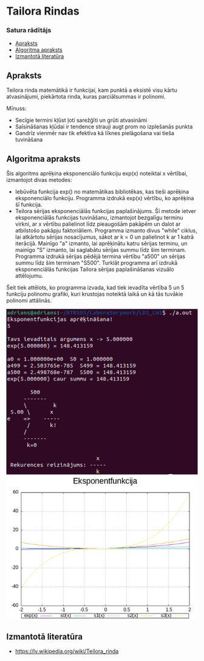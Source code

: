 # Tailora Rindas

### Satura rādītājs  
- [Apraksts](https://github.com/Kaste245/RTR105/tree/main/Laboratorywork/LD1_LW1#apraksts)
- [Algoritma apraksts](https://github.com/Kaste245/RTR105/tree/main/Laboratorywork/LD1_LW1#algoritma-apraksts)
- [Izmantotā literatūra](https://github.com/Kaste245/RTR105/tree/main/Laboratorywork/LD1_LW1#izmantotā-literatūra)


## Apraksts

Teilora rinda matemātikā ir funkcijai, kam punktā a eksistē visu kārtu atvasinājumi, piekārtota rinda, kuras parciālsummas ir polinomi.  
  
Mīnuss:  
- Secīgie termini kļūst ļoti sarežģīti un grūti atvasināmi
- Saīsināšanas kļūdai ir tendence strauji augt prom no izplešanās punkta
- Gandrīz vienmēr nav tik efektīva kā līknes pielāgošana vai tieša tuvināšana

## Algoritma apraksts

Šis algoritms aprēķina eksponenciālo funkciju exp(x) noteiktai x vērtībai, izmantojot divas metodes:  
- Iebūvēta funkcija exp() no matemātikas bibliotēkas, kas tieši aprēķina eksponenciālo funkciju. Programma izdrukā exp(x) vērtību, ko aprēķina šī funkcija.
- Teilora sērijas eksponenciālās funkcijas paplašinājums. Šī metode ietver eksponenciālās funkcijas tuvināšanu, izmantojot bezgalīgu terminu virkni, ar x vērtību palielinot līdz pieaugošām pakāpēm un dalot ar atbilstošo pakāpju faktoriāliem. Programma izmanto divus "while" ciklus, lai atkārtotu sērijas nosacījumus, sākot ar k = 0 un palielinot k ar 1 katrā iterācijā. Mainīgo "a" izmanto, lai aprēķinātu katru sērijas terminu, un mainīgo "S" izmanto, lai saglabātu sērijas summu līdz šim terminam. Programma izdrukā sērijas pēdējā termina vērtību "a500" un sērijas summu līdz šim terminam "S500". Turklāt programma arī izdrukā eksponenciālās funkcijas Tailora sērijas paplašināšanas vizuālo attēlojumu.
  
Šeit tiek attēlots, ko programma izvada, kad tiek ievadīta vērtība 5 un 5 funkciju polinomu grafiki, kuri krustojas noteiktā laikā un kā tās tuvākie polinomi attālinās.  
  
![Programma](https://github.com/Kaste245/RTR105/blob/main/Laboratorywork/LD1_LW1/Streistermanis_Prog.png?raw=true)
![Grafiks](https://github.com/Kaste245/RTR105/blob/main/Laboratorywork/LD1_LW1/graph.png?raw=true)

## Izmantotā literatūra

- https://lv.wikipedia.org/wiki/Teilora_rinda 
 

